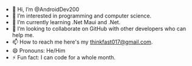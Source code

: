 - 👋 Hi, I’m @AndroidDev200
- 👀 I’m interested in programming and computer science.
- 🌱 I’m currently learning .Net Maui and .Net.
- 💞️ I’m looking to collaborate on GitHub with other developers who can help me.
- 📫 How to reach me here's my thinkfast017@gmail.com.
- 😄 Pronouns: He/Him
- ⚡ Fun fact: I can code for a whole month.

<!---
AndroidDev200/AndroidDev200 is a ✨ special ✨ repository because its `README.md` (this file) appears on your GitHub profile.
You can click the Preview link to take a look at your changes.
--->
